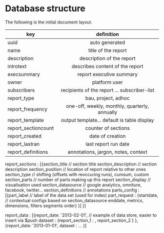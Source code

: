 
# Database structure #

The following is the initial document layout.

| key | definition |
| --------|:--------:| 
|uuid | auto generated |
|name	| title of the report |
|description | description of the report|
|introtext | describes content of the report|
|execsummary	| report executive summary |
|owner	| platform user|
|subscribers | recipients of the report ... subscriber-list|
|report_type | bau, project, adhoc|
|report_frequency	| one-off, weekly, monthly, quarterly, annually|
|report_template	| output template... default is table display|
|report_sectioncount	| counter of sections|
|report_created	| date of creation|
|report_lastran	| last report run date |
|report_definitions | annotations, jargon, notes, context|

report_sections : [{section_title		// section title
					section_description	// section description
					section_position	// location of report relative to other ones
					section_type		// shifting (offsets with reoccuring runs), cumsum, custom
					section_parts 		// number of parts making up this report
					section_display		// visualisation used
					section_datasource 	// google analytics, omniture, facebook, twitter...
					section_definitions // annotations
					parts_config : [{part_label // label of the data set (used for index)
									part_request : {startdate, // contextual configs based on section_datasource
													enddate,
													metrics,
													dimensions,
													filters
													segments
													order}
								 }]
					}]

report_data : [{report_date: '2013-02-01', 			// example of data store, easier to insert via $push
				dataset : {report_section_1 : ,
							report_section_2
						  }
			   },
			   {report_date: '2013-01-01',
			    dataset : ...
			   }]
